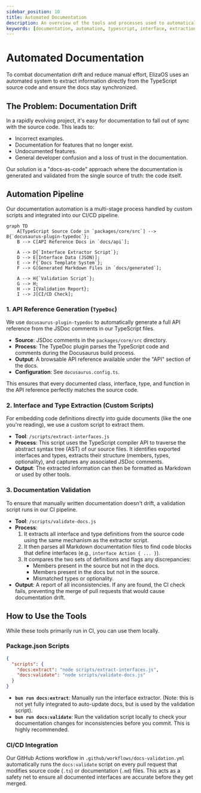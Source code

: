```yaml
---
sidebar_position: 10
title: Automated Documentation
description: An overview of the tools and processes used to automatically generate and validate documentation from source code.
keywords: [documentation, automation, typescript, interface, extraction, validation, CI/CD]
---
```


# Automated Documentation

To combat documentation drift and reduce manual effort, ElizaOS uses an automated system to extract information directly from the TypeScript source code and ensure the docs stay synchronized.

## The Problem: Documentation Drift

In a rapidly evolving project, it's easy for documentation to fall out of sync with the source code. This leads to:
- Incorrect examples.
- Documentation for features that no longer exist.
- Undocumented features.
- General developer confusion and a loss of trust in the documentation.

Our solution is a "docs-as-code" approach where the documentation is generated and validated from the single source of truth: the code itself.

## Automation Pipeline

Our documentation automation is a multi-stage process handled by custom scripts and integrated into our CI/CD pipeline.

```mermaid
graph TD
    A[TypeScript Source Code in `packages/core/src`] --> B{`docusaurus-plugin-typedoc`};
    B --> C[API Reference Docs in `docs/api`];

    A --> D{`Interface Extractor Script`};
    D --> E[Interface Data (JSON)];
    E --> F{`Docs Template System`};
    F --> G[Generated Markdown Files in `docs/generated`];
    
    A --> H{`Validation Script`};
    G --> H;
    H --> I{Validation Report};
    I --> J[CI/CD Check];
```

### 1. API Reference Generation (`TypeDoc`)

We use `docusaurus-plugin-typedoc` to automatically generate a full API reference from the JSDoc comments in our TypeScript files.

-   **Source**: JSDoc comments in the `packages/core/src` directory.
-   **Process**: The TypeDoc plugin parses the TypeScript code and comments during the Docusaurus build process.
-   **Output**: A browsable API reference available under the "API" section of the docs.
-   **Configuration**: See `docusaurus.config.ts`.

This ensures that every documented class, interface, type, and function in the API reference perfectly matches the source code.

### 2. Interface and Type Extraction (Custom Scripts)

For embedding code definitions directly into guide documents (like the one you're reading), we use a custom script to extract them.

-   **Tool**: `/scripts/extract-interfaces.js`
-   **Process**: This script uses the TypeScript compiler API to traverse the abstract syntax tree (AST) of our source files. It identifies exported interfaces and types, extracts their structure (members, types, optionality), and captures any associated JSDoc comments.
-   **Output**: The extracted information can then be formatted as Markdown or used by other tools.

### 3. Documentation Validation

To ensure that manually written documentation doesn't drift, a validation script runs in our CI pipeline.

-   **Tool**: `/scripts/validate-docs.js`
-   **Process**:
    1.  It extracts all interface and type definitions from the source code using the same mechanism as the extractor script.
    2.  It then parses all Markdown documentation files to find code blocks that define interfaces (e.g., `interface Action { ... }`).
    3.  It compares the two sets of definitions and flags any discrepancies:
        -   Members present in the source but not in the docs.
        -   Members present in the docs but not in the source.
        -   Mismatched types or optionality.
-   **Output**: A report of all inconsistencies. If any are found, the CI check fails, preventing the merge of pull requests that would cause documentation drift.

## How to Use the Tools

While these tools primarily run in CI, you can use them locally.

### Package.json Scripts
```json
{
  "scripts": {
    "docs:extract": "node scripts/extract-interfaces.js",
    "docs:validate": "node scripts/validate-docs.js"
  }
}
```

-   **`bun run docs:extract`**: Manually run the interface extractor. (Note: this is not yet fully integrated to auto-update docs, but is used by the validation script).
-   **`bun run docs:validate`**: Run the validation script locally to check your documentation changes for inconsistencies before you commit. This is highly recommended.

### CI/CD Integration

Our GitHub Actions workflow in `.github/workflows/docs-validation.yml` automatically runs the `docs:validate` script on every pull request that modifies source code (`.ts`) or documentation (`.md`) files. This acts as a safety net to ensure all documented interfaces are accurate before they get merged. 